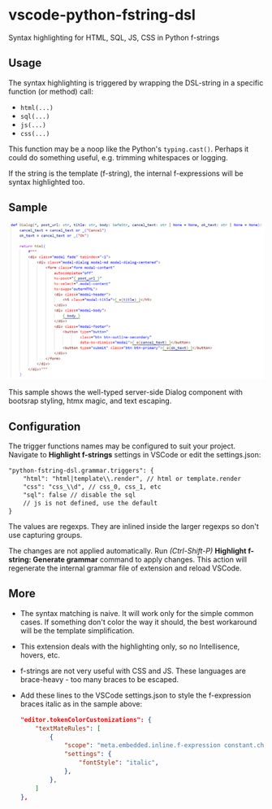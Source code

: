 # vscode-python-fstring-dsl

Syntax highlighting for HTML, SQL, JS, CSS in Python f-strings

## Usage

The syntax highlighting is triggered by wrapping the DSL-string in a
specific function (or method) call:

- `html(...)`
- `sql(...)`
- `js(...)`
- `css(...)`

This function may be a noop like the Python's `typing.cast()`. Perhaps it could do something useful, e.g. trimming whitespaces or logging.

If the string is the template (f-string), the internal f-expressions will be syntax highlighted too.

## Sample

![sample.png](sample.png)

This sample shows the well-typed server-side Dialog component with
bootsrap styling, htmx magic, and text escaping.

## Configuration

The trigger functions names may be configured to suit your project.
Navigate to **Highlight f-strings** settings in VSCode or edit the settings.json:

```jsonc
"python-fstring-dsl.grammar.triggers": {
    "html": "html|template\\.render", // html or template.render
    "css": "css_\\d", // css_0, css_1, etc
    "sql": false // disable the sql
    // js is not defined, use the default
}
```

The values are regexps. They are inlined inside the larger regexps so don't use capturing groups.

The changes are not applied automatically. Run _(Ctrl-Shift-P)_ **Highlight f-string: Generate grammar** command to apply changes. This action will regenerate the internal grammar file of extension and reload VSCode.

## More

- The syntax matching is naive. It will work only for the simple common cases. If something don't color the way it should, the best workaround will be the template simplification.

- This extension deals with the highlighting only, so no Intellisence, hovers, etc.

- f-strings are not very useful with CSS and JS. These languages are brace-heavy - too many braces to be escaped.

- Add these lines to the VSCode settings.json to style the f-expression braces italic as in the sample above:

  ```json
  "editor.tokenColorCustomizations": {
      "textMateRules": [
          {
              "scope": "meta.embedded.inline.f-expression constant.character.format.placeholder.other.python",
              "settings": {
                  "fontStyle": "italic",
              },
          },
      ]
  },
  ```
